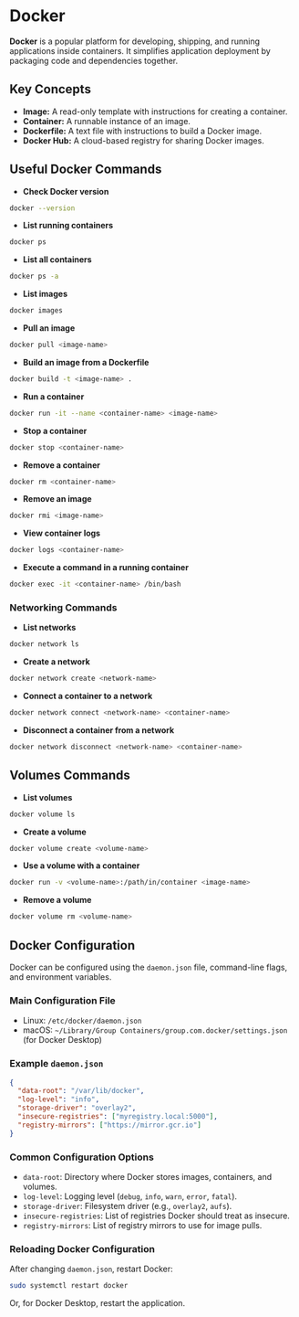 # Docker

**Docker** is a popular platform for developing, shipping, and running applications inside containers. It simplifies application deployment by packaging code and dependencies together.

## Key Concepts

- **Image:** A read-only template with instructions for creating a container.
- **Container:** A runnable instance of an image.
- **Dockerfile:** A text file with instructions to build a Docker image.
- **Docker Hub:** A cloud-based registry for sharing Docker images.

## Useful Docker Commands

- **Check Docker version**

```sh
docker --version
```

- **List running containers**

```sh
docker ps
```

- **List all containers**

```sh
docker ps -a
```

- **List images**

```sh
docker images
```

- **Pull an image**

```sh
docker pull <image-name>
```

- **Build an image from a Dockerfile**

```sh
docker build -t <image-name> .
```

- **Run a container**

```sh
docker run -it --name <container-name> <image-name>
```

- **Stop a container**

```sh
docker stop <container-name>
```

- **Remove a container**

```sh
docker rm <container-name>
```

- **Remove an image**

```sh
docker rmi <image-name>
```

- **View container logs**

```sh
docker logs <container-name>
```

- **Execute a command in a running container**

```sh
docker exec -it <container-name> /bin/bash
```

### Networking Commands

- **List networks**

```sh
docker network ls
```

- **Create a network**

```sh
docker network create <network-name>
```

- **Connect a container to a network**

```sh
docker network connect <network-name> <container-name>
```

- **Disconnect a container from a network**

```sh
docker network disconnect <network-name> <container-name>
```

## Volumes Commands

- **List volumes**

```sh
docker volume ls
```

- **Create a volume**

```sh
docker volume create <volume-name>
```

- **Use a volume with a container**

```sh
docker run -v <volume-name>:/path/in/container <image-name>
```

- **Remove a volume**

```sh
docker volume rm <volume-name>
```

## Docker Configuration

Docker can be configured using the `daemon.json` file, command-line flags, and environment variables.

### Main Configuration File

- Linux: `/etc/docker/daemon.json`  
- macOS: `~/Library/Group Containers/group.com.docker/settings.json` (for Docker Desktop)

### Example `daemon.json`

```json
{
  "data-root": "/var/lib/docker",
  "log-level": "info",
  "storage-driver": "overlay2",
  "insecure-registries": ["myregistry.local:5000"],
  "registry-mirrors": ["https://mirror.gcr.io"]
}
```

### Common Configuration Options

- `data-root`: Directory where Docker stores images, containers, and volumes.
- `log-level`: Logging level (`debug`, `info`, `warn`, `error`, `fatal`).
- `storage-driver`: Filesystem driver (e.g., `overlay2`, `aufs`).
- `insecure-registries`: List of registries Docker should treat as insecure.
- `registry-mirrors`: List of registry mirrors to use for image pulls.

### Reloading Docker Configuration

After changing `daemon.json`, restart Docker:

```sh
sudo systemctl restart docker
```

Or, for Docker Desktop, restart the application.
